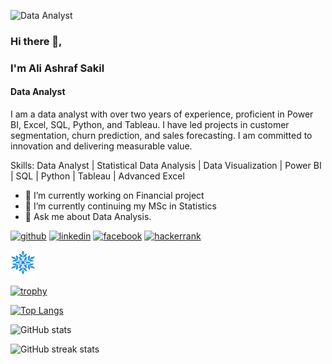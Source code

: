 ![Data Analyst](https://media.licdn.com/dms/image/v2/D5616AQG4XGsGQ9s2lw/profile-displaybackgroundimage-shrink_350_1400/profile-displaybackgroundimage-shrink_350_1400/0/1723447820285?e=1729123200&v=beta&t=7X-OqGiyU_L52DqEVQhpODl9y-KQI9rqH8hbua8naug)

### Hi there 👋,
### I'm Ali Ashraf Sakil
#### Data Analyst

I am a data analyst with over two years of experience, proficient in Power BI, Excel, SQL, Python, and Tableau. I have led projects in customer segmentation, churn prediction, and sales forecasting. I am committed to innovation and delivering measurable value.

Skills: Data Analyst | Statistical Data Analysis | Data Visualization | Power BI | SQL | Python | Tableau | Advanced Excel

- 🔭 I’m currently working on Financial project 
- 🌱 I’m currently continuing my MSc in Statistics
- 💬 Ask me about Data Analysis. 


[<img src='https://cdn.jsdelivr.net/npm/simple-icons@3.0.1/icons/github.svg' alt='github' height='40'>](https://github.com/Shakil066)  [<img src='https://cdn.jsdelivr.net/npm/simple-icons@3.0.1/icons/linkedin.svg' alt='linkedin' height='40'>](https://www.linkedin.com/in/https://www.linkedin.com/in/ali-ashraf-sakil-536771208//)  [<img src='https://cdn.jsdelivr.net/npm/simple-icons@3.0.1/icons/facebook.svg' alt='facebook' height='40'>](https://www.facebook.com/https://web.facebook.com/profile.php?id=100087160023463)  [<img src='https://cdn.jsdelivr.net/npm/simple-icons@3.0.1/icons/hackerrank.svg' alt='hackerrank' height='40'>](https://www.hackerrank.com/dashboard)  

<a href='https://archiveprogram.github.com/'><img src='https://raw.githubusercontent.com/acervenky/animated-github-badges/master/assets/acbadge.gif' width='40' height='40'></a> 

[![trophy](https://github-profile-trophy.vercel.app/?username=Shakil066)](https://github.com/ryo-ma/github-profile-trophy)

[![Top Langs](https://github-readme-stats.vercel.app/api/top-langs/?username=Shakil066)](https://github.com/anuraghazra/github-readme-stats)

![GitHub stats](https://github-readme-stats.vercel.app/api?username=Shakil066&show_icons=true)  

![GitHub streak stats](https://streak-stats.demolab.com/?user=Shakil066)  

